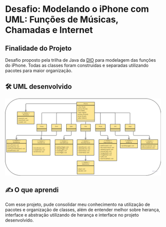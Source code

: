 # Desafio: Modelando o iPhone com UML: Funções de Músicas, Chamadas e Internet
## Finalidade do Projeto
Desafio proposto pela trilha de Java da [DIO](https://www.dio.me) para modelagem das funções do iPhone. Todas as classes foram construidas e separadas utilizando pacotes para maior organização.

## 🛠 UML desenvolvido
![image.png](https://github.com/wChrstphr/Bootcamps/blob/06dd4147e7005f347e5c7eff1017e0591e14ba38/Claro-Java/Projetos/ModelagemIPhone/img/iPhone-UML.png)

## ✍ O que aprendi
Com esse projeto, pude consolidar meu conhecimento na utilização de pacotes e organização de classes, além de entender melhor sobre herança, interface e abstração utilizando de herança e interface no projeto desenvolvido.
